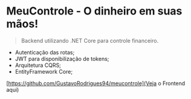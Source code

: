 # MeuControle - O dinheiro em suas mãos!
> Backend utilizando .NET Core para controle financeiro.

- Autenticação das rotas;
- JWT para disponibilização de tokens;
- Arquitetura CQRS;
- EntityFramework Core;

[https://github.com/GustavoRodrigues94/meucontrole](Veja o Frontend aqui)
